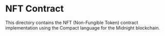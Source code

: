 <!--
NFT Contract Documentation
Author: Ricardo Rius
License: GPL-3.0

Copyright (C) 2025 Ricardo Rius

This program is free software: you can redistribute it and/or modify
it under the terms of the GNU General Public License as published by
the Free Software Foundation, either version 3 of the License, or
(at your option) any later version.

This program is distributed in the hope that it will be useful,
but WITHOUT ANY WARRANTY; without even the implied warranty of
MERCHANTABILITY or FITNESS FOR A PARTICULAR PURPOSE. See the
GNU General Public License for more details.

You should have received a copy of the GNU General Public License
along with this program. If not, see <https://www.gnu.org/licenses/>.

DISCLAIMER: This software is provided "as is" without any warranty.
Use at your own risk. The author assumes no responsibility for any
damages or losses arising from the use of this software.
-->

# NFT Contract

This directory contains the NFT (Non-Fungible Token) contract implementation using the Compact language for the Midnight blockchain.